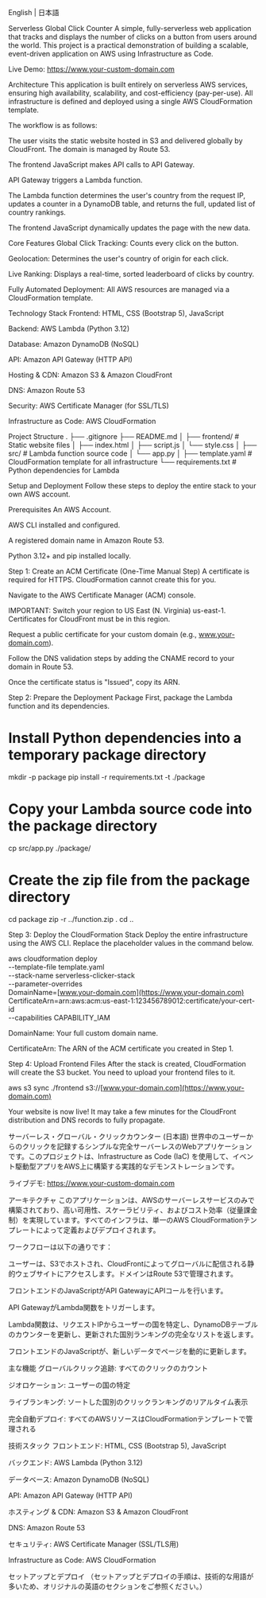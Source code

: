 English | 日本語

<a name="english"></a>

Serverless Global Click Counter
A simple, fully-serverless web application that tracks and displays the number of clicks on a button from users around the world. This project is a practical demonstration of building a scalable, event-driven application on AWS using Infrastructure as Code.

Live Demo: https://www.your-custom-domain.com

Architecture
This application is built entirely on serverless AWS services, ensuring high availability, scalability, and cost-efficiency (pay-per-use). All infrastructure is defined and deployed using a single AWS CloudFormation template.

The workflow is as follows:

The user visits the static website hosted in S3 and delivered globally by CloudFront. The domain is managed by Route 53.

The frontend JavaScript makes API calls to API Gateway.

API Gateway triggers a Lambda function.

The Lambda function determines the user's country from the request IP, updates a counter in a DynamoDB table, and returns the full, updated list of country rankings.

The frontend JavaScript dynamically updates the page with the new data.

Core Features
Global Click Tracking: Counts every click on the button.

Geolocation: Determines the user's country of origin for each click.

Live Ranking: Displays a real-time, sorted leaderboard of clicks by country.

Fully Automated Deployment: All AWS resources are managed via a CloudFormation template.

Technology Stack
Frontend: HTML, CSS (Bootstrap 5), JavaScript

Backend: AWS Lambda (Python 3.12)

Database: Amazon DynamoDB (NoSQL)

API: Amazon API Gateway (HTTP API)

Hosting & CDN: Amazon S3 & Amazon CloudFront

DNS: Amazon Route 53

Security: AWS Certificate Manager (for SSL/TLS)

Infrastructure as Code: AWS CloudFormation

Project Structure
.
├── .gitignore
├── README.md
│
├── frontend/          # Static website files
│   ├── index.html
│   ├── script.js
│   └── style.css
│
├── src/               # Lambda function source code
│   └── app.py
│
├── template.yaml      # CloudFormation template for all infrastructure
└── requirements.txt   # Python dependencies for Lambda

Setup and Deployment
Follow these steps to deploy the entire stack to your own AWS account.

Prerequisites
An AWS Account.

AWS CLI installed and configured.

A registered domain name in Amazon Route 53.

Python 3.12+ and pip installed locally.

Step 1: Create an ACM Certificate (One-Time Manual Step)
A certificate is required for HTTPS. CloudFormation cannot create this for you.

Navigate to the AWS Certificate Manager (ACM) console.

IMPORTANT: Switch your region to US East (N. Virginia) us-east-1. Certificates for CloudFront must be in this region.

Request a public certificate for your custom domain (e.g., www.your-domain.com).

Follow the DNS validation steps by adding the CNAME record to your domain in Route 53.

Once the certificate status is "Issued", copy its ARN.

Step 2: Prepare the Deployment Package
First, package the Lambda function and its dependencies.

# Install Python dependencies into a temporary package directory
mkdir -p package
pip install -r requirements.txt -t ./package

# Copy your Lambda source code into the package directory
cp src/app.py ./package/

# Create the zip file from the package directory
cd package
zip -r ../function.zip .
cd ..

Step 3: Deploy the CloudFormation Stack
Deploy the entire infrastructure using the AWS CLI. Replace the placeholder values in the command below.

aws cloudformation deploy \
  --template-file template.yaml \
  --stack-name serverless-clicker-stack \
  --parameter-overrides \
    DomainName=[www.your-domain.com](https://www.your-domain.com) \
    CertificateArn=arn:aws:acm:us-east-1:123456789012:certificate/your-cert-id \
  --capabilities CAPABILITY_IAM

DomainName: Your full custom domain name.

CertificateArn: The ARN of the ACM certificate you created in Step 1.

Step 4: Upload Frontend Files
After the stack is created, CloudFormation will create the S3 bucket. You need to upload your frontend files to it.

aws s3 sync ./frontend s3://[www.your-domain.com](https://www.your-domain.com)

Your website is now live! It may take a few minutes for the CloudFront distribution and DNS records to fully propagate.

<a name="japanese"></a>

サーバーレス・グローバル・クリックカウンター (日本語)
世界中のユーザーからのクリックを記録するシンプルな完全サーバーレスのWebアプリケーションです。このプロジェクトは、Infrastructure as Code (IaC) を使用して、イベント駆動型アプリをAWS上に構築する実践的なデモンストレーションです。

ライブデモ: https://www.your-custom-domain.com

アーキテクチャ
このアプリケーションは、AWSのサーバーレスサービスのみで構築されており、高い可用性、スケーラビリティ、およびコスト効率（従量課金制）を実現しています。すべてのインフラは、単一のAWS CloudFormationテンプレートによって定義およびデプロイされます。

ワークフローは以下の通りです：

ユーザーは、S3でホストされ、CloudFrontによってグローバルに配信される静的ウェブサイトにアクセスします。ドメインはRoute 53で管理されます。

フロントエンドのJavaScriptがAPI GatewayにAPIコールを行います。

API GatewayがLambda関数をトリガーします。

Lambda関数は、リクエストIPからユーザーの国を特定し、DynamoDBテーブルのカウンターを更新し、更新された国別ランキングの完全なリストを返します。

フロントエンドのJavaScriptが、新しいデータでページを動的に更新します。

主な機能
グローバルクリック追跡: すべてのクリックのカウント

ジオロケーション: ユーザーの国の特定

ライブランキング: ソートした国別のクリックランキングのリアルタイム表示

完全自動デプロイ: すべてのAWSリソースはCloudFormationテンプレートで管理される

技術スタック
フロントエンド: HTML, CSS (Bootstrap 5), JavaScript

バックエンド: AWS Lambda (Python 3.12)

データベース: Amazon DynamoDB (NoSQL)

API: Amazon API Gateway (HTTP API)

ホスティング & CDN: Amazon S3 & Amazon CloudFront

DNS: Amazon Route 53

セキュリティ: AWS Certificate Manager (SSL/TLS用)

Infrastructure as Code: AWS CloudFormation

セットアップとデプロイ
（セットアップとデプロイの手順は、技術的な用語が多いため、オリジナルの英語のセクションをご参照ください。）